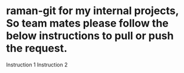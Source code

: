 # raman-git for my internal projects, So team mates please follow the below instructions to pull or push the request.
Instruction 1
Instruction 2
